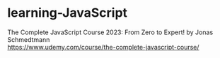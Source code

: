 # learning-JavaScript
The Complete JavaScript Course 2023: From Zero to Expert! by Jonas Schmedtmann
<br>
https://www.udemy.com/course/the-complete-javascript-course/
